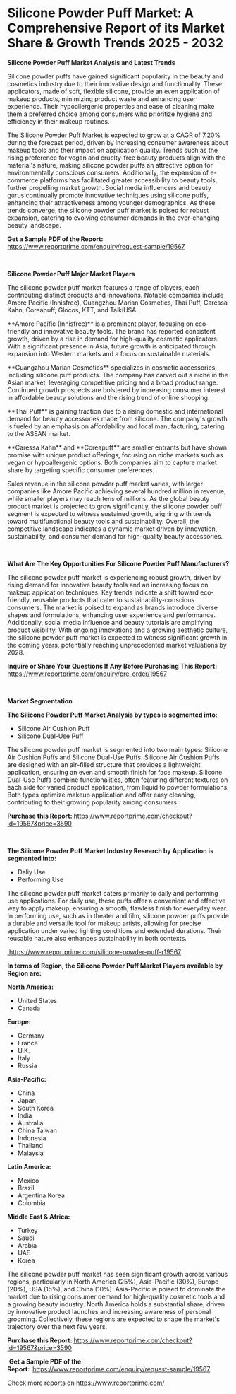 <p><h1>Silicone Powder Puff Market: A Comprehensive Report of its Market Share & Growth Trends 2025 - 2032</h1></p><p><strong>Silicone Powder Puff Market Analysis and Latest Trends</strong></p>
<p><p>Silicone powder puffs have gained significant popularity in the beauty and cosmetics industry due to their innovative design and functionality. These applicators, made of soft, flexible silicone, provide an even application of makeup products, minimizing product waste and enhancing user experience. Their hypoallergenic properties and ease of cleaning make them a preferred choice among consumers who prioritize hygiene and efficiency in their makeup routines.</p><p>The Silicone Powder Puff Market is expected to grow at a CAGR of 7.20% during the forecast period, driven by increasing consumer awareness about makeup tools and their impact on application quality. Trends such as the rising preference for vegan and cruelty-free beauty products align with the material's nature, making silicone powder puffs an attractive option for environmentally conscious consumers. Additionally, the expansion of e-commerce platforms has facilitated greater accessibility to beauty tools, further propelling market growth. Social media influencers and beauty gurus continually promote innovative techniques using silicone puffs, enhancing their attractiveness among younger demographics. As these trends converge, the silicone powder puff market is poised for robust expansion, catering to evolving consumer demands in the ever-changing beauty landscape.</p></p>
<p><strong>Get a Sample PDF of the Report:&nbsp;</strong> <a href="https://www.reportprime.com/enquiry/request-sample/19567?utm_campaign=3148&utm_medium=2&utm_source=Github&utm_content=ia&utm_term=20032025&utm_id=silicone-powder-puff">https://www.reportprime.com/enquiry/request-sample/19567</a></p>
<p>&nbsp;</p>
<p><strong>Silicone Powder Puff Major Market Players</strong></p>
<p><p>The silicone powder puff market features a range of players, each contributing distinct products and innovations. Notable companies include Amore Pacific (Innisfree), Guangzhou Marian Cosmetics, Thai Puff, Caressa Kahn, Coreapuff, Glocos, KTT, and TaikiUSA.</p><p>**Amore Pacific (Innisfree)** is a prominent player, focusing on eco-friendly and innovative beauty tools. The brand has reported consistent growth, driven by a rise in demand for high-quality cosmetic applicators. With a significant presence in Asia, future growth is anticipated through expansion into Western markets and a focus on sustainable materials.</p><p>**Guangzhou Marian Cosmetics** specializes in cosmetic accessories, including silicone puff products. The company has carved out a niche in the Asian market, leveraging competitive pricing and a broad product range. Continued growth prospects are bolstered by increasing consumer interest in affordable beauty solutions and the rising trend of online shopping.</p><p>**Thai Puff** is gaining traction due to a rising domestic and international demand for beauty accessories made from silicone. The company's growth is fueled by an emphasis on affordability and local manufacturing, catering to the ASEAN market.</p><p>**Caressa Kahn** and **Coreapuff** are smaller entrants but have shown promise with unique product offerings, focusing on niche markets such as vegan or hypoallergenic options. Both companies aim to capture market share by targeting specific consumer preferences.</p><p>Sales revenue in the silicone powder puff market varies, with larger companies like Amore Pacific achieving several hundred million in revenue, while smaller players may reach tens of millions. As the global beauty product market is projected to grow significantly, the silicone powder puff segment is expected to witness sustained growth, aligning with trends toward multifunctional beauty tools and sustainability. Overall, the competitive landscape indicates a dynamic market driven by innovation, sustainability, and consumer demand for high-quality beauty accessories.</p></p>
<p>&nbsp;</p>
<p><strong>What Are The Key Opportunities For Silicone Powder Puff Manufacturers?</strong></p>
<p><p>The silicone powder puff market is experiencing robust growth, driven by rising demand for innovative beauty tools and an increasing focus on makeup application techniques. Key trends indicate a shift toward eco-friendly, reusable products that cater to sustainability-conscious consumers. The market is poised to expand as brands introduce diverse shapes and formulations, enhancing user experience and performance. Additionally, social media influence and beauty tutorials are amplifying product visibility. With ongoing innovations and a growing aesthetic culture, the silicone powder puff market is expected to witness significant growth in the coming years, potentially reaching unprecedented market valuations by 2028.</p></p>
<p><strong>Inquire or Share Your Questions If Any Before Purchasing This Report:</strong> <a href="https://www.reportprime.com/enquiry/pre-order/19567?utm_campaign=3148&utm_medium=2&utm_source=Github&utm_content=ia&utm_term=20032025&utm_id=silicone-powder-puff">https://www.reportprime.com/enquiry/pre-order/19567</a></p>
<p>&nbsp;</p>
<p><strong>Market Segmentation</strong></p>
<p><strong>The Silicone Powder Puff Market Analysis by types is segmented into:</strong></p>
<p><ul><li>Silicone Air Cushion Puff</li><li>Silicone Dual-Use Puff</li></ul></p>
<p><p>The silicone powder puff market is segmented into two main types: Silicone Air Cushion Puffs and Silicone Dual-Use Puffs. Silicone Air Cushion Puffs are designed with an air-filled structure that provides a lightweight application, ensuring an even and smooth finish for face makeup. Silicone Dual-Use Puffs combine functionalities, often featuring different textures on each side for varied product application, from liquid to powder formulations. Both types optimize makeup application and offer easy cleaning, contributing to their growing popularity among consumers.</p></p>
<p><strong>Purchase this Report:&nbsp;</strong><a href="https://www.reportprime.com/checkout?id=19567&price=3590&utm_campaign=3148&utm_medium=2&utm_source=Github&utm_content=ia&utm_term=20032025&utm_id=silicone-powder-puff">https://www.reportprime.com/checkout?id=19567&price=3590</a></p>
<p>&nbsp;</p>
<p><strong>The Silicone Powder Puff Market Industry Research by Application is segmented into:</strong></p>
<p><ul><li>Daliy Use</li><li>Performing Use</li></ul></p>
<p><p>The silicone powder puff market caters primarily to daily and performing use applications. For daily use, these puffs offer a convenient and effective way to apply makeup, ensuring a smooth, flawless finish for everyday wear. In performing use, such as in theater and film, silicone powder puffs provide a durable and versatile tool for makeup artists, allowing for precise application under varied lighting conditions and extended durations. Their reusable nature also enhances sustainability in both contexts.</p></p>
<p><a href="https://www.reportprime.com/silicone-powder-puff-r19567?utm_campaign=3148&utm_medium=2&utm_source=Github&utm_content=ia&utm_term=20032025&utm_id=silicone-powder-puff">&nbsp;https://www.reportprime.com/silicone-powder-puff-r19567</a></p>
<p><strong>In terms of Region, the Silicone Powder Puff Market Players available by Region are:</strong></p>
<p>
    <p> <strong> North America: </strong>
        <ul>
            <li>United States</li>
            <li>Canada</li>
        </ul>
        </p> 
    <p> <strong> Europe: </strong>
        <ul>
            <li>Germany</li>
            <li>France</li>
            <li>U.K.</li>
            <li>Italy</li>
            <li>Russia</li>
        </ul>
        </p> 
    <p> <strong> Asia-Pacific: </strong>
        <ul>
            <li>China</li>
            <li>Japan</li>
            <li>South Korea</li>
            <li>India</li>
            <li>Australia</li>
            <li>China Taiwan</li>
            <li>Indonesia</li>
            <li>Thailand</li>
            <li>Malaysia</li>
        </ul>
        </p> 
    <p> <strong> Latin America: </strong>
        <ul>
            <li>Mexico</li>
            <li>Brazil</li>
            <li>Argentina Korea</li>
            <li>Colombia</li>
        </ul>
        </p> 
    <p> <strong> Middle East & Africa: </strong>
        <ul>
            <li>Turkey</li>
            <li>Saudi</li>
            <li>Arabia</li>
            <li>UAE</li>
            <li>Korea</li>
        </ul>
    </p>
    </p>
<p><p>The silicone powder puff market has seen significant growth across various regions, particularly in North America (25%), Asia-Pacific (30%), Europe (20%), USA (15%), and China (10%). Asia-Pacific is poised to dominate the market due to rising consumer demand for high-quality cosmetic tools and a growing beauty industry. North America holds a substantial share, driven by innovative product launches and increasing awareness of personal grooming. Collectively, these regions are expected to shape the market's trajectory over the next few years.</p></p>
<p><strong>Purchase this Report: </strong><a href="https://www.reportprime.com/checkout?id=19567&price=3590&utm_campaign=3148&utm_medium=2&utm_source=Github&utm_content=ia&utm_term=20032025&utm_id=silicone-powder-puff">https://www.reportprime.com/checkout?id=19567&price=3590</a></p>
<p>&nbsp;<strong>Get a Sample PDF of the Report:&nbsp;&nbsp;</strong><a href="https://www.reportprime.com/enquiry/request-sample/19567?utm_campaign=3148&utm_medium=2&utm_source=Github&utm_content=ia&utm_term=20032025&utm_id=silicone-powder-puff">https://www.reportprime.com/enquiry/request-sample/19567</a></p>
<p><strong></strong></p>
<p>Check more reports on <a href="https://www.reportprime.com/?utm_campaign=3148&utm_medium=2&utm_source=Github&utm_content=ia&utm_term=20032025&utm_id=silicone-powder-puff">https://www.reportprime.com/</a></p>